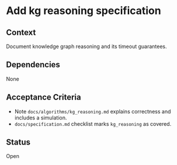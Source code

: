# Add kg reasoning specification

## Context
Document knowledge graph reasoning and its timeout guarantees.

## Dependencies
None

## Acceptance Criteria
- Note `docs/algorithms/kg_reasoning.md` explains correctness and includes a simulation.
- `docs/specification.md` checklist marks `kg_reasoning` as covered.

## Status
Open
